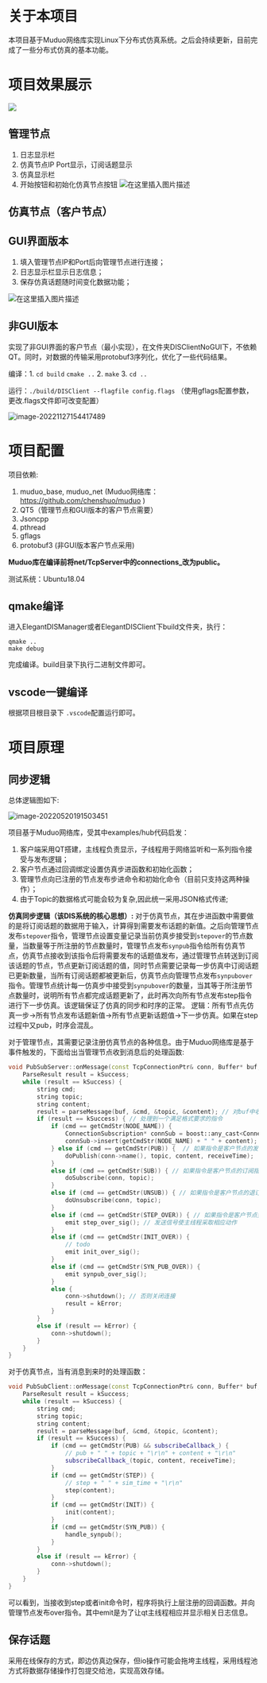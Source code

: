 # 关于本项目

本项目基于Muduo网络库实现Linux下分布式仿真系统。之后会持续更新，目前完成了一些分布式仿真的基本功能。

# 项目效果展示

![](./README.assets/DIS2.gif)

## 管理节点

1. 日志显示栏
2. 仿真节点IP Port显示，订阅话题显示
3. 仿真显示栏
4. 开始按钮和初始化仿真节点按钮
   ![在这里插入图片描述](README.assets/88335df957d7410fbfaa240c11820425.png)

## 仿真节点（客户节点）

## GUI界面版本

1. 填入管理节点IP和Port后向管理节点进行连接；
2. 日志显示栏显示日志信息；
3. 保存仿真话题随时间变化数据功能；

![在这里插入图片描述](README.assets/89326c5f108149988a9e75ad77db364f.png)

## 非GUI版本

实现了非GUI界面的客户节点（最小实现），在文件夹DISClientNoGUI下，不依赖QT。同时，对数据的传输采用protobuf3序列化，优化了一些代码结果。

编译：1. `cd build` `cmake ..`  2. `make` 3.  `cd ..`

运行：`./build/DISClient --flagfile config.flags` （使用gflags配置参数，更改.flags文件即可改变配置）

![image-20221127154417489](./README.assets/image-20221127154417489.png)

# 项目配置

项目依赖:

1. muduo_base, muduo_net (Muduo网络库：https://github.com/chenshuo/muduo )
2. QT5（管理节点和GUI版本的客户节点需要）
3. Jsoncpp
4. pthread
5. gflags
6. protobuf3 (非GUI版本客户节点采用)

**Muduo库在编译前将net/TcpServer中的connections_改为public。**

测试系统：Ubuntu18.04

## qmake编译

进入ElegantDISManager或者ElegantDISClient下build文件夹，执行：

```shell
qmake .. 
make debug
```

完成编译。build目录下执行二进制文件即可。

## vscode一键编译

根据项目根目录下 `.vscode`配置运行即可。

# 项目原理

## 同步逻辑

总体逻辑图如下:

![image-20220520191503451](./README.assets/image-20220520191503451.png)

项目基于Muduo网络库，受其中examples/hub代码启发：

1. 客户端采用QT搭建，主线程负责显示，子线程用于网络监听和一系列指令接受与发布逻辑；
2. 客户节点通过回调绑定设置仿真步进函数和初始化函数；
3. 管理节点向已注册的节点发布步进命令和初始化命令（目前只支持这两种操作）；
3. 由于Topic的数据格式可能会较为复杂,因此统一采用JSON格式传递;

**仿真同步逻辑（该DIS系统的核心思想）:**
对于仿真节点，其在步进函数中需要做的是将订阅话题的数据用于输入，计算得到需要发布话题的新值。之后向管理节点发布`stepover`指令，管理节点设置变量记录当前仿真步接受到`stepover`的节点数量，当数量等于所注册的节点数量时，管理节点发布`synpub`指令给所有仿真节点，仿真节点接收到该指令后将需要发布的话题值发布，通过管理节点转送到订阅该话题的节点，节点更新订阅话题的值，同时节点需要记录每一步仿真中订阅话题已更新数量，当所有订阅话题都被更新后，仿真节点向管理节点发布`synpubover`指令。管理节点统计每一仿真步中接受到`synpubover`的数量，当其等于所注册节点数量时，说明所有节点都完成话题更新了，此时再次向所有节点发布step指令进行下一步仿真。该逻辑保证了仿真的同步和时序的正常。
逻辑：所有节点先仿真一步->所有节点发布话题新值->所有节点更新话题值->下一步仿真。如果在step过程中又pub，时序会混乱。

对于管理节点，其需要记录注册仿真节点的各种信息。由于Muduo网络库是基于事件触发的，下面给出当管理节点收到消息后的处理函数:

```Cpp
void PubSubServer::onMessage(const TcpConnectionPtr& conn, Buffer* buf, Timestamp receiveTime) {
    ParseResult result = kSuccess;
    while (result == kSuccess) { 
        string cmd;
        string topic;
        string content;
        result = parseMessage(buf, &cmd, &topic, &content); // 对buf中收到的字节流进行处理
        if (result == kSuccess) { // 处理到一个满足格式要求的指令
            if (cmd == getCmdStr(NODE_NAME)) {
                ConnectionSubscription* connSub = boost::any_cast<ConnectionSubscription>(conn->getMutableContext());
                connSub->insert(getCmdStr(NODE_NAME) + " " + content);
            } else if (cmd == getCmdStr(PUB)) {  // 如果指令是客户节点的发布指令
                doPublish(conn->name(), topic, content, receiveTime);
            }
            else if (cmd == getCmdStr(SUB)) { // 如果指令是客户节点的订阅指令
                doSubscribe(conn, topic);
            }
            else if (cmd == getCmdStr(UNSUB)) { // 如果指令是客户节点的退订指令
                doUnsubscribe(conn, topic);
            }
            else if (cmd == getCmdStr(STEP_OVER)) { // 如果指令是客户节点完成一步仿真指令
                emit step_over_sig(); // 发送信号使主线程采取相应动作
            }
            else if (cmd == getCmdStr(INIT_OVER)) {
                // todo
                emit init_over_sig();
            }
            else if (cmd == getCmdStr(SYN_PUB_OVER)) {
                emit synpub_over_sig();
            }
            else {
                conn->shutdown(); // 否则关闭连接
                result = kError;
            }
        }
        else if (result == kError) {
            conn->shutdown();
        }
    }
}
```

对于仿真节点，当有消息到来时的处理函数：

```Cpp
void PubSubClient::onMessage(const TcpConnectionPtr& conn, Buffer* buf, Timestamp receiveTime) {
    ParseResult result = kSuccess;
    while (result == kSuccess) {
        string cmd;
        string topic;
        string content;
        result = parseMessage(buf, &cmd, &topic, &content);
        if (result == kSuccess) {
            if (cmd == getCmdStr(PUB) && subscribeCallback_) {
                // pub + " " + topic + "\r\n" + content + "\r\n"
                subscribeCallback_(topic, content, receiveTime);
            }
            if (cmd == getCmdStr(STEP)) {
                // step + " " + sim_time + "\r\n"
                step(content);
            }
            if (cmd == getCmdStr(INIT)) {
                init(content);
            }
            if (cmd == getCmdStr(SYN_PUB)) {
                handle_synpub();
            }
        }
        else if (result == kError) {
            conn->shutdown();
        }
    }
}
```

可以看到，当接收到step或者init命令时，程序将执行上层注册的回调函数。并向管理节点发布over指令。其中emit是为了让qt主线程相应并显示相关日志信息。

## 保存话题

采用在线保存的方式，即边仿真边保存，但io操作可能会拖垮主线程，采用线程池方式将数据存储操作打包提交给池，实现高效存储。